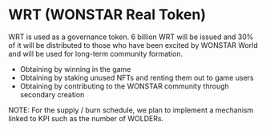 # WRT (WONSTAR Real Token)

WRT is used as a governance token. 6 billion WRT will be issued and 30% of it will be distributed to those who have been excited by WONSTAR World and will be used for long-term community formation.

- Obtaining by winning in the game
- Obtaining by staking unused NFTs and renting them out to game users
- Obtaining by contributing to the WONSTAR community through secondary creation

NOTE: For the supply / burn schedule, we plan to implement a mechanism linked to KPI such as the number of WOLDERs.
